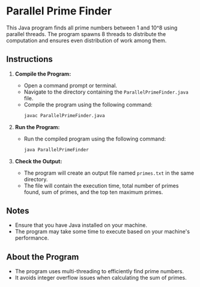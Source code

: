 # Parallel Prime Finder

This Java program finds all prime numbers between 1 and 10^8 using parallel threads. The program spawns 8 threads to distribute the computation and ensures even distribution of work among them.

## Instructions

1. **Compile the Program:**
   - Open a command prompt or terminal.
   - Navigate to the directory containing the `ParallelPrimeFinder.java` file.
   - Compile the program using the following command:
     ```bash
     javac ParallelPrimeFinder.java
     ```

2. **Run the Program:**
   - Run the compiled program using the following command:
     ```bash
     java ParallelPrimeFinder
     ```

3. **Check the Output:**
   - The program will create an output file named `primes.txt` in the same directory.
   - The file will contain the execution time, total number of primes found, sum of primes, and the top ten maximum primes.

## Notes

- Ensure that you have Java installed on your machine.
- The program may take some time to execute based on your machine's performance.

## About the Program

- The program uses multi-threading to efficiently find prime numbers.
- It avoids integer overflow issues when calculating the sum of primes.

